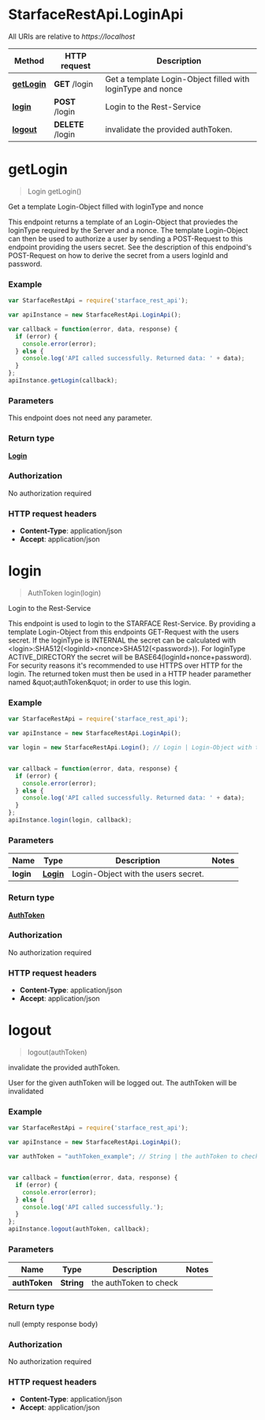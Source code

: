 # StarfaceRestApi.LoginApi

All URIs are relative to *https://localhost*

Method | HTTP request | Description
------------- | ------------- | -------------
[**getLogin**](LoginApi.md#getLogin) | **GET** /login | Get a template Login-Object filled with loginType and nonce
[**login**](LoginApi.md#login) | **POST** /login | Login to the Rest-Service
[**logout**](LoginApi.md#logout) | **DELETE** /login | invalidate the provided authToken.


<a name="getLogin"></a>
# **getLogin**
> Login getLogin()

Get a template Login-Object filled with loginType and nonce

This endpoint returns a template of an Login-Object that proviedes the loginType required by the Server and a nonce. The template Login-Object can then be used to authorize a user by sending a POST-Request to this endpoint providing the users secret. See the description of this endpoind&#39;s POST-Request on how to derive the secret from a users loginId and password.

### Example
```javascript
var StarfaceRestApi = require('starface_rest_api');

var apiInstance = new StarfaceRestApi.LoginApi();

var callback = function(error, data, response) {
  if (error) {
    console.error(error);
  } else {
    console.log('API called successfully. Returned data: ' + data);
  }
};
apiInstance.getLogin(callback);
```

### Parameters
This endpoint does not need any parameter.

### Return type

[**Login**](Login.md)

### Authorization

No authorization required

### HTTP request headers

 - **Content-Type**: application/json
 - **Accept**: application/json

<a name="login"></a>
# **login**
> AuthToken login(login)

Login to the Rest-Service

This endpoint is used to login to the STARFACE Rest-Service. By providing a template Login-Object from this endpoints GET-Request with the users secret. If the loginType is INTERNAL the secret can be calculated with &lt;login&gt;:SHA512(&lt;loginId&gt;&lt;nonce&gt;SHA512(&lt;password&gt;)). For loginType ACTIVE_DIRECTORY the secret will be BASE64(loginId+nonce+password). For security reasons it&#39;s recommended to use HTTPS over HTTP for the login. The returned token must then be used in a HTTP header paramether named \&quot;authToken\&quot; in order to use this login.

### Example
```javascript
var StarfaceRestApi = require('starface_rest_api');

var apiInstance = new StarfaceRestApi.LoginApi();

var login = new StarfaceRestApi.Login(); // Login | Login-Object with the users secret.


var callback = function(error, data, response) {
  if (error) {
    console.error(error);
  } else {
    console.log('API called successfully. Returned data: ' + data);
  }
};
apiInstance.login(login, callback);
```

### Parameters

Name | Type | Description  | Notes
------------- | ------------- | ------------- | -------------
 **login** | [**Login**](Login.md)| Login-Object with the users secret. | 

### Return type

[**AuthToken**](AuthToken.md)

### Authorization

No authorization required

### HTTP request headers

 - **Content-Type**: application/json
 - **Accept**: application/json

<a name="logout"></a>
# **logout**
> logout(authToken)

invalidate the provided authToken.

User for the given authToken will be logged out. The authToken will be invalidated

### Example
```javascript
var StarfaceRestApi = require('starface_rest_api');

var apiInstance = new StarfaceRestApi.LoginApi();

var authToken = "authToken_example"; // String | the authToken to check


var callback = function(error, data, response) {
  if (error) {
    console.error(error);
  } else {
    console.log('API called successfully.');
  }
};
apiInstance.logout(authToken, callback);
```

### Parameters

Name | Type | Description  | Notes
------------- | ------------- | ------------- | -------------
 **authToken** | **String**| the authToken to check | 

### Return type

null (empty response body)

### Authorization

No authorization required

### HTTP request headers

 - **Content-Type**: application/json
 - **Accept**: application/json

